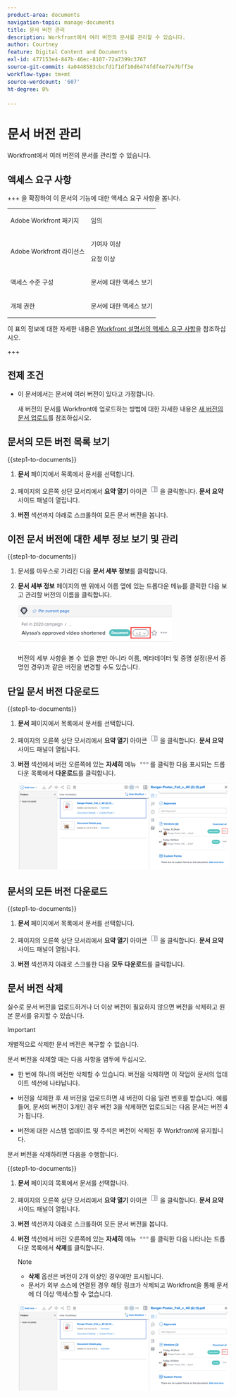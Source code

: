 ```yaml
---
product-area: documents
navigation-topic: manage-documents
title: 문서 버전 관리
description: Workfront에서 여러 버전의 문서를 관리할 수 있습니다.
author: Courtney
feature: Digital Content and Documents
exl-id: 477153e4-847b-46ec-8107-72a7399c3767
source-git-commit: 4a0448583cbcfd1f1df10d6474fdf4e77e7bff3e
workflow-type: tm+mt
source-wordcount: '607'
ht-degree: 0%

---
```


# 문서 버전 관리

<!-- Audited: 5/2025 -->

Workfront에서 여러 버전의 문서를 관리할 수 있습니다.

## 액세스 요구 사항

+++ 을 확장하여 이 문서의 기능에 대한 액세스 요구 사항을 봅니다.

<table style="table-layout:auto"> 
 <col> 
 <col> 
 <tbody> 
  <tr> 
   <td role="rowheader">Adobe Workfront 패키지</td> 
   <td> <p> 임의</p> </td> 
  </tr> 
  <tr> 
   <td role="rowheader">Adobe Workfront 라이선스</td> 
   <td> 
   <p>기여자 이상</p>
   <p>요청 이상 </p>
   </td> 
  </tr> 
  <tr> 
   <td role="rowheader">액세스 수준 구성</td> 
   <td> <p>문서에 대한 액세스 보기</p> </td> 
  </tr> 
  <tr> 
   <td role="rowheader">개체 권한</td> 
   <td> <p>문서에 대한 액세스 보기</p></td> 
  </tr> 
 </tbody> 
</table>

이 표의 정보에 대한 자세한 내용은 [Workfront 설명서의 액세스 요구 사항](/help/quicksilver/administration-and-setup/add-users/access-levels-and-object-permissions/access-level-requirements-in-documentation.md)을 참조하십시오.

+++

## 전제 조건

* 이 문서에서는 문서에 여러 버전이 있다고 가정합니다.

  새 버전의 문서를 Workfront에 업로드하는 방법에 대한 자세한 내용은 [새 버전의 문서 업로드](../../documents/managing-documents/upload-new-document-version.md)를 참조하십시오.

## 문서의 모든 버전 목록 보기

{{step1-to-documents}}

1. **문서** 페이지에서 목록에서 문서를 선택합니다.

1. 페이지의 오른쪽 상단 모서리에서 **요약 열기** 아이콘 ![요약 열기 아이콘](assets/qs-summary-in-new-toolbar-small.png)을 클릭합니다. **문서 요약** 사이드 패널이 열립니다.

1. **버전** 섹션까지 아래로 스크롤하여 모든 문서 버전을 봅니다.

## 이전 문서 버전에 대한 세부 정보 보기 및 관리

{{step1-to-documents}}

1. 문서를 마우스로 가리킨 다음 **문서 세부 정보**&#x200B;를 클릭합니다.

1. **문서 세부 정보** 페이지의 맨 위에서 이름 옆에 있는 드롭다운 메뉴를 클릭한 다음 보고 관리할 버전의 이름을 클릭합니다.

   ![문서 세부 정보 페이지의 버전 드롭다운](assets/version-drop-dn-doc-dtls-nwe-350x93.png)

   버전의 세부 사항을 볼 수 있을 뿐만 아니라 이름, 메타데이터 및 증명 설정(문서 증명인 경우)과 같은 버전을 변경할 수도 있습니다.

## 단일 문서 버전 다운로드

{{step1-to-documents}}

1. **문서** 페이지에서 목록에서 문서를 선택합니다.

1. 페이지의 오른쪽 상단 모서리에서 **요약 열기** 아이콘 ![요약 열기 아이콘](assets/qs-summary-in-new-toolbar-small.png)을 클릭합니다. **문서 요약** 사이드 패널이 열립니다.

1. **버전** 섹션에서 버전 오른쪽에 있는 **자세히** 메뉴 ![추가 메뉴](assets/more-icon.png)를 클릭한 다음 표시되는 드롭다운 목록에서 **다운로드**&#x200B;를 클릭합니다.

   ![단일 문서 다운로드](assets/more-versions-350x143.png)

## 문서의 모든 버전 다운로드

{{step1-to-documents}}

1. **문서** 페이지에서 목록에서 문서를 선택합니다.

1. 페이지의 오른쪽 상단 모서리에서 **요약 열기** 아이콘 ![요약 열기 아이콘](assets/qs-summary-in-new-toolbar-small.png)을 클릭합니다. **문서 요약** 사이드 패널이 열립니다.

1. **버전** 섹션까지 아래로 스크롤한 다음 **모두 다운로드**&#x200B;를 클릭합니다.

## 문서 버전 삭제

실수로 문서 버전을 업로드하거나 더 이상 버전이 필요하지 않으면 버전을 삭제하고 원본 문서를 유지할 수 있습니다.

>[!IMPORTANT]
>
>개별적으로 삭제한 문서 버전은 복구할 수 없습니다.

문서 버전을 삭제할 때는 다음 사항을 염두에 두십시오.

* 한 번에 하나의 버전만 삭제할 수 있습니다. 버전을 삭제하면 이 작업이 문서의 업데이트 섹션에 나타납니다.
* 버전을 삭제한 후 새 버전을 업로드하면 새 버전이 다음 일련 번호를 받습니다. 예를 들어, 문서의 버전이 3개인 경우 버전 3을 삭제하면 업로드되는 다음 문서는 버전 4가 됩니다.
* 버전에 대한 시스템 업데이트 및 주석은 버전이 삭제된 후 Workfront에 유지됩니다.

  <!--
  <li data-mc-conditions="QuicksilverOrClassic.Draft mode">Deleting a document version in Workfront does not delete the Proof version.&nbsp;</li>
  -->

문서 버전을 삭제하려면 다음을 수행합니다.

{{step1-to-documents}}

1. **문서** 페이지의 목록에서 문서를 선택합니다.

1. 페이지의 오른쪽 상단 모서리에서 **요약 열기** 아이콘 ![요약 열기 아이콘](assets/qs-summary-in-new-toolbar-small.png)을 클릭합니다. **문서 요약** 사이드 패널이 열립니다.

1. **버전** 섹션까지 아래로 스크롤하여 모든 문서 버전을 봅니다.
1. **버전** 섹션에서 버전 오른쪽에 있는 **자세히** 메뉴 ![추가 메뉴](assets/more-icon.png)를 클릭한 다음 나타나는 드롭다운 목록에서 **삭제**&#x200B;를 클릭합니다.

   >[!NOTE]
   >
   >* **삭제** 옵션은 버전이 2개 이상인 경우에만 표시됩니다.
   >* 문서가 외부 소스에 연결된 경우 해당 링크가 삭제되고 Workfront을 통해 문서에 더 이상 액세스할 수 없습니다.

   ![문서 버전 삭제](assets/more-versions-350x143.png)
